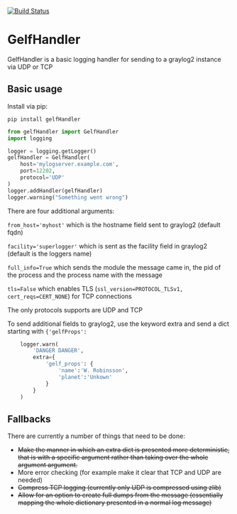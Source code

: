 [![Build Status](https://travis-ci.org/stewrutledge/gelfHandler.svg?branch=master)](https://travis-ci.org/stewrutledge/gelfHandler)
# GelfHandler

GelfHandler is a basic logging handler for sending to a graylog2 instance via UDP or TCP

## Basic usage

Install via pip:

`pip install gelfHandler`

```python
from gelfHandler import GelfHandler
import logging

logger = logging.getLogger()
gelfHandler = GelfHandler(
    host='mylogserver.example.com',
    port=12202,
    protocol='UDP'
)
logger.addHandler(gelfHandler)
logger.warning("Something went wrong")
```

There are four additional arguments:

`from_host='myhost'` which is the hostname field sent to graylog2 (default fqdn)

`facility='superlogger'` which is sent as the facility field in graylog2 (default is the loggers name)

`full_info=True` which sends the module the message came in, the pid of the process and the process name with the message

`tls=False` which enables TLS (`ssl_version=PROTOCOL_TLSv1, cert_reqs=CERT_NONE`) for TCP connections

The only protocols supports are UDP and TCP

To send additional fields to graylog2, use the keyword extra and send a dict starting with `{'gelfProps':`


```python
    logger.warn(
        'DANGER DANGER',
        extra={
            'gelf_props': {
                'name':'W. Robinsson',
                'planet':'Unkown'
            }
        }
    )
```

## Fallbacks

There are currently a number of things that need to be done:

* ~~Make the manner in which an extra dict is presented more deterministic, that is with a specific argument rather than taking over the whole argument argument.~~
* More error checking (for example make it clear that TCP and UDP are needed)
* ~~Compress TCP logging (currently only UDP is compressed using zlib)~~
* ~~Allow for an option to create full dumps from the message (essentially mapping the whole dictionary presented in a normal log message)~~


